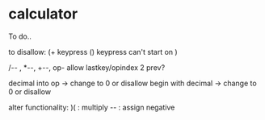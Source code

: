 # calculator

To do..

to disallow:
(+ keypress
() keypress
can't start on )


/-- , *--, +--, 
op- allow
lastkey/opindex 2 prev?

decimal into op -> change to 0 or disallow
begin with decimal -> change to 0 or disallow


alter functionality:
)( : multiply
-- : assign negative


